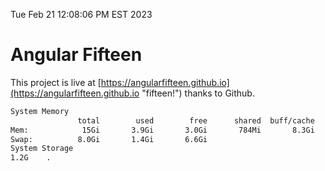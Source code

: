 Tue Feb 21 12:08:06 PM EST 2023

# Angular Fifteen


This project is live at [https://angularfifteen.github.io](https://angularfifteen.github.io "fifteen!") thanks to Github.

```bash
System Memory
               total        used        free      shared  buff/cache   available
Mem:            15Gi       3.9Gi       3.0Gi       784Mi       8.3Gi        10Gi
Swap:          8.0Gi       1.4Gi       6.6Gi
System Storage
1.2G	.
```
```bash
